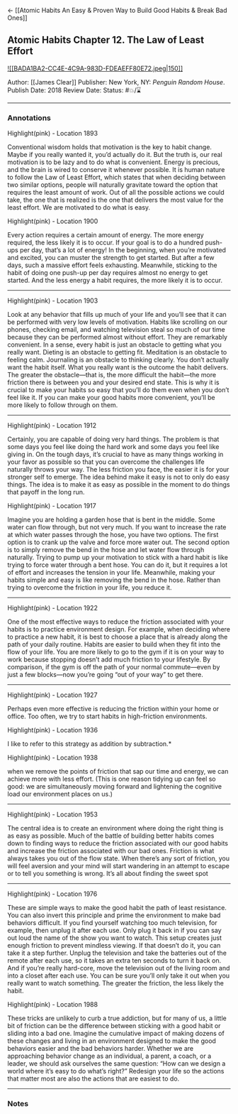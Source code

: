 <- [[Atomic Habits An Easy & Proven Way to Build Good Habits & Break Bad Ones]]

## Atomic Habits Chapter 12. The Law of Least Effort

[ ![[BADA1BA2-CC4E-4C9A-983D-FDEAEFF80E72.jpeg|150]] ](https://www.amazon.com/Atomic-Habits-James-Clear-audiobook/dp/B07RFSSYBH/ref=mp_s_a_1_2?crid=25DN9SZ56GIEX&keywords=atomic+habits&qid=1660412376&sprefix=atom%2Caps%2C320&sr=8-2)

Author: [[James Clear]]
Publisher: New York, NY: _Penguin Random House_.
Publish Date: 2018
Review Date:
Status: #💥/⌛️ 

___

### Annotations

Highlight(pink) - Location 1893

Conventional wisdom holds that motivation is the key to habit change. Maybe if you really wanted it, you’d actually do it. But the truth is, our real motivation is to be lazy and to do what is convenient. Energy is precious, and the brain is wired to conserve it whenever possible. It is human nature to follow the Law of Least Effort, which states that when deciding between two similar options, people will naturally gravitate toward the option that requires the least amount of work. Out of all the possible actions we could take, the one that is realized is the one that delivers the most value for the least effort. We are motivated to do what is easy.

Highlight(pink) - Location 1900

Every action requires a certain amount of energy. The more energy required, the less likely it is to occur. If your goal is to do a hundred push-ups per day, that’s a lot of energy! In the beginning, when you’re motivated and excited, you can muster the strength to get started. But after a few days, such a massive effort feels exhausting. Meanwhile, sticking to the habit of doing one push-up per day requires almost no energy to get started. And the less energy a habit requires, the more likely it is to occur.

---

Highlight(pink) - Location 1903

Look at any behavior that fills up much of your life and you’ll see that it can be performed with very low levels of motivation. Habits like scrolling on our phones, checking email, and watching television steal so much of our time because they can be performed almost without effort. They are remarkably convenient. In a sense, every habit is just an obstacle to getting what you really want. Dieting is an obstacle to getting fit. Meditation is an obstacle to feeling calm. Journaling is an obstacle to thinking clearly. You don’t actually want the habit itself. What you really want is the outcome the habit delivers. The greater the obstacle—that is, the more difficult the habit—the more friction there is between you and your desired end state. This is why it is crucial to make your habits so easy that you’ll do them even when you don’t feel like it. If you can make your good habits more convenient, you’ll be more likely to follow through on them.

---

Highlight(pink) - Location 1912

Certainly, you are capable of doing very hard things. The problem is that some days you feel like doing the hard work and some days you feel like giving in. On the tough days, it’s crucial to have as many things working in your favor as possible so that you can overcome the challenges life naturally throws your way. The less friction you face, the easier it is for your stronger self to emerge. The idea behind make it easy is not to only do easy things. The idea is to make it as easy as possible in the moment to do things that payoff in the long run.

Highlight(pink) - Location 1917

Imagine you are holding a garden hose that is bent in the middle. Some water can flow through, but not very much. If you want to increase the rate at which water passes through the hose, you have two options. The first option is to crank up the valve and force more water out. The second option is to simply remove the bend in the hose and let water flow through naturally. Trying to pump up your motivation to stick with a hard habit is like trying to force water through a bent hose. You can do it, but it requires a lot of effort and increases the tension in your life. Meanwhile, making your habits simple and easy is like removing the bend in the hose. Rather than trying to overcome the friction in your life, you reduce it.

---

Highlight(pink) - Location 1922

One of the most effective ways to reduce the friction associated with your habits is to practice environment design. For example, when deciding where to practice a new habit, it is best to choose a place that is already along the path of your daily routine. Habits are easier to build when they fit into the flow of your life. You are more likely to go to the gym if it is on your way to work because stopping doesn’t add much friction to your lifestyle. By comparison, if the gym is off the path of your normal commute—even by just a few blocks—now you’re going “out of your way” to get there.

---

Highlight(pink) - Location 1927

Perhaps even more effective is reducing the friction within your home or office. Too often, we try to start habits in high-friction environments.

Highlight(pink) - Location 1936

I like to refer to this strategy as addition by subtraction.*

Highlight(pink) - Location 1938

when we remove the points of friction that sap our time and energy, we can achieve more with less effort. (This is one reason tidying up can feel so good: we are simultaneously moving forward and lightening the cognitive load our environment places on us.)

---

Highlight(pink) - Location 1953

The central idea is to create an environment where doing the right thing is as easy as possible. Much of the battle of building better habits comes down to finding ways to reduce the friction associated with our good habits and increase the friction associated with our bad ones. Friction is what always takes you out of the flow state. When there’s any sort of friction, you will feel aversion and your mind will start wandering in an attempt to escape or to tell you something is wrong. It’s all about finding the sweet spot

---

Highlight(pink) - Location 1976

These are simple ways to make the good habit the path of least resistance. You can also invert this principle and prime the environment to make bad behaviors difficult. If you find yourself watching too much television, for example, then unplug it after each use. Only plug it back in if you can say out loud the name of the show you want to watch. This setup creates just enough friction to prevent mindless viewing. If that doesn’t do it, you can take it a step further. Unplug the television and take the batteries out of the remote after each use, so it takes an extra ten seconds to turn it back on. And if you’re really hard-core, move the television out of the living room and into a closet after each use. You can be sure you’ll only take it out when you really want to watch something. The greater the friction, the less likely the habit.

Highlight(pink) - Location 1988

These tricks are unlikely to curb a true addiction, but for many of us, a little bit of friction can be the difference between sticking with a good habit or sliding into a bad one. Imagine the cumulative impact of making dozens of these changes and living in an environment designed to make the good behaviors easier and the bad behaviors harder. Whether we are approaching behavior change as an individual, a parent, a coach, or a leader, we should ask ourselves the same question: “How can we design a world where it’s easy to do what’s right?” Redesign your life so the actions that matter most are also the actions that are easiest to do.

___

### Notes

